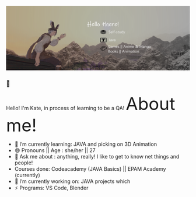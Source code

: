 
![Little about-me!](banner_png.png)

### 👋
Hello! I'm Kate, in process of learning to be a QA!
<font size = 12> About me! </font>
- 🌱 I’m currently learning: JAVA and picking on 3D Animation
- 😄 Pronouns || Age : she/her || 27
- 💬 Ask me about : anything, really! I like to get to know net things and people!
- Courses done: Codeacademy (JAVA Basics) || EPAM Academy (currently)
- 🔭 I’m currently working on: JAVA projects which 
- ⚡ Programs: VS Code, Blender



